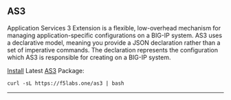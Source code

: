 ## AS3

Application Services 3 Extension is a flexible, low-overhead mechanism for managing application-specific configurations on a BIG-IP system.
AS3 uses a declarative model, meaning you provide a JSON declaration rather than a set of imperative commands.
The declaration represents the configuration which AS3 is responsible for creating on a BIG-IP system.


[Install](./as3) Latest [AS3](https://clouddocs.f5.com/products/extensions/f5-appsvcs-extension/3/) Package:

```shell
curl -sL https://f5labs.one/as3 | bash
```

---
